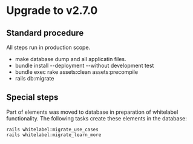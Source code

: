 # Upgrade to v2.7.0

## Standard procedure

All steps run in production scope.

- make database dump and all applicatin files.
- bundle install --deployment --without development test
- bundle exec rake assets:clean assets:precompile
- rails db:migrate

## Special steps

Part of elements was moved to database in preparation of whitelabel functionality.
The following tasks create these elements in the database:

```shell
rails whitelabel:migrate_use_cases
rails whitelabel:migrate_learn_more
```
